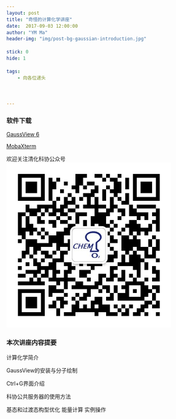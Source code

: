 ```yaml
---
layout: post
title: "奇怪的计算化学讲座"
date:  2017-09-03 12:00:00
author: "YM Ma"
header-img: "img/post-bg-gaussian-introduction.jpg" 

stick: 0
hide: 1

tags: 
    - 向各位递头



---
```

### 软件下载

<a href='/resources/gv6.exe'>GaussView 6</a>

<a href='/resources/MobaXterm.zip'>MobaXterm</a>

欢迎关注清化科协公众号
![QRCode](/img/qrcode_THUchemST_1.jpg)

### 本次讲座内容提要

计算化学简介

GaussView的安装与分子绘制

Ctrl+G界面介绍

科协公共服务器的使用方法

基态和过渡态构型优化 能量计算 实例操作
